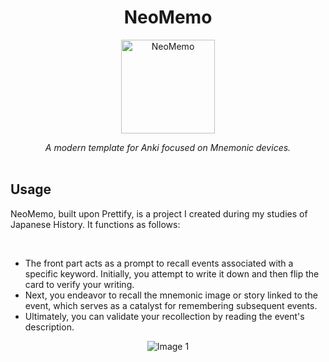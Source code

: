 <h1 align="center">
	NeoMemo
</h1>

<p align="center">
  <img src="https://github.com/riceset/philo-forgot/assets/48802655/ad6f7b17-db42-4fc9-b20e-398d9a75b100" alt="NeoMemo" width="150" height="150"/>
</p>

<div align="center">
<i>A modern template for Anki focused on Mnemonic devices.</i>
</div>

<br>

<h2>Usage</h2>

<p>NeoMemo, built upon Prettify, is a project I created during my studies of Japanese History. It functions as follows:</p><br>

- The front part acts as a prompt to recall events associated with a specific keyword. Initially, you attempt to write it down and then flip the card to verify your writing.
- Next, you endeavor to recall the mnemonic image or story linked to the event, which serves as a catalyst for remembering subsequent events.
- Ultimately, you can validate your recollection by reading the event's description.

<div align="center">
  <img src="https://github.com/riceset/NeoMnemo/assets/48802655/159edce4-5d57-40e9-8bdc-d24ffcfe08cd" alt="Image 1"/>
</div>
